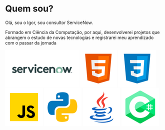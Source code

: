 # Quem sou?
Olá, sou o Igor, sou consultor ServiceNow.

Formado em Ciência da Computação, por aqui, desenvolverei projetos que abrangem
o estudo de novas tecnologias e registrarei meu aprendizado com o passar da jornada

<div>
<img src="sn.png" height="120">
<img src="html.png" height="120">
<img src="css.png" height="120">
<img src="js.png" height="120">
 <img src="python.png" height="120">
  <img src="java.png" height="120">
  <img src="csharp.png" height="120">
 </div
